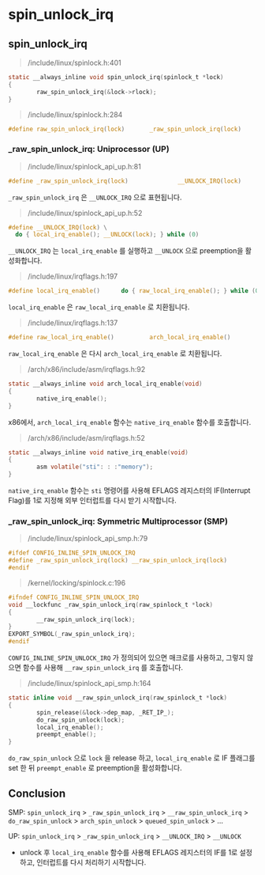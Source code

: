 # spin\_unlock\_irq

## spin\_unlock\_irq

> /include/linux/spinlock.h:401

```c
static __always_inline void spin_unlock_irq(spinlock_t *lock)
{
        raw_spin_unlock_irq(&lock->rlock);
}
```

> /include/linux/spinlock.h:284

```c
#define raw_spin_unlock_irq(lock)       _raw_spin_unlock_irq(lock)
```



### \_raw\_spin\_unlock\_irq: Uniprocessor \(UP\)

> /include/linux/spinlock\_api\_up.h:81

```c
#define _raw_spin_unlock_irq(lock)              __UNLOCK_IRQ(lock)
```

`_raw_spin_unlock_irq` 은 `__UNLOCK_IRQ` 으로 표현됩니다.

> /include/linux/spinlock\_api\_up.h:52

```c
#define __UNLOCK_IRQ(lock) \
  do { local_irq_enable(); __UNLOCK(lock); } while (0)
```

`__UNLOCK_IRQ` 는 `local_irq_enable` 를 실행하고 `__UNLOCK` 으로 preemption을 활성화합니다.

> /include/linux/irqflags.h:197

```c
#define local_irq_enable()      do { raw_local_irq_enable(); } while (0)
```

`local_irq_enable` 은 `raw_local_irq_enable` 로 치환됩니다.

> /include/linux/irqflags.h:137

```c
#define raw_local_irq_enable()          arch_local_irq_enable()
```

`raw_local_irq_enable` 은 다시 `arch_local_irq_enable` 로 치환됩니다.

> /arch/x86/include/asm/irqflags.h:92

```c
static __always_inline void arch_local_irq_enable(void)
{
        native_irq_enable();
}
```

x86에서, `arch_local_irq_enable` 함수는 `native_irq_enable` 함수를 호출합니다.

> /arch/x86/include/asm/irqflags.h:52

```c
static __always_inline void native_irq_enable(void)
{
        asm volatile("sti": : :"memory");
}
```

`native_irq_enable` 함수는 `sti` 명령어를 사용해 EFLAGS 레지스터의 IF\(Interrupt Flag\)를 1로 지정해 외부 인터럽트를 다시 받기 시작합니다.



### \_raw\_spin\_unlock\_irq: Symmetric Multiprocessor \(SMP\)

> /include/linux/spinlock\_api\_smp.h:79

```c
#ifdef CONFIG_INLINE_SPIN_UNLOCK_IRQ
#define _raw_spin_unlock_irq(lock) __raw_spin_unlock_irq(lock)
#endif
```

> /kernel/locking/spinlock.c:196

```c
#ifndef CONFIG_INLINE_SPIN_UNLOCK_IRQ
void __lockfunc _raw_spin_unlock_irq(raw_spinlock_t *lock)
{
        __raw_spin_unlock_irq(lock);
}
EXPORT_SYMBOL(_raw_spin_unlock_irq);
#endif
```

`CONFIG_INLINE_SPIN_UNLOCK_IRQ` 가 정의되어 있으면 매크로를 사용하고, 그렇지 않으면 함수를 사용해 `__raw_spin_unlock_irq` 를 호출합니다.

> /include/linux/spinlock\_api\_smp.h:164

```c
static inline void __raw_spin_unlock_irq(raw_spinlock_t *lock)
{
        spin_release(&lock->dep_map, _RET_IP_);
        do_raw_spin_unlock(lock);
        local_irq_enable();
        preempt_enable();
}
```

`do_raw_spin_unlock` 으로 `lock` 을 release 하고, `local_irq_enable` 로 IF 플래그를 set 한 뒤 `preempt_enable` 로 preemption을 활성화합니다.



## Conclusion

SMP: `spin_unlock_irq` &gt; `_raw_spin_unlock_irq` &gt; `__raw_spin_unlock_irq` &gt; `do_raw_spin_unlock` &gt; `arch_spin_unlock` &gt; `queued_spin_unlock` &gt; ...

UP: `spin_unlock_irq` &gt; `_raw_spin_unlock_irq` &gt; `__UNLOCK_IRQ` &gt; `__UNLOCK` 

* unlock 후 `local_irq_enable` 함수를 사용해 EFLAGS 레지스터의 IF를 1로 설정하고, 인터럽트를 다시 처리하기 시작합니다.

